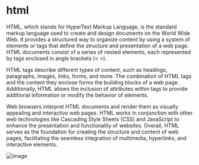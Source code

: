 # html
HTML, which stands for HyperText Markup Language, is the standard markup language used to create and design documents on the World Wide Web.
It provides a structured way to organize content by using a system of elements or tags that define the structure and presentation of a web page. HTML documents consist of a series of nested elements, each represented by tags enclosed in angle brackets (< >).

HTML tags describe different types of content, such as headings, paragraphs, images, links, forms, and more. The combination of HTML tags and the content they enclose forms the building blocks of a web page. Additionally, HTML allows the inclusion of attributes within tags to provide additional information or modify the behavior of elements.

Web browsers interpret HTML documents and render them as visually appealing and interactive web pages. HTML works in conjunction with other web technologies like Cascading Style Sheets (CSS) and JavaScript to enhance the presentation and functionality of websites. Overall, HTML serves as the foundation for creating the structure and content of web pages, facilitating the seamless integration of multimedia, hyperlinks, and interactive elements.


![image](https://github.com/jariver1986/html/assets/62295761/21481d8c-b5cf-47f2-9ae7-a5301cad46b1)

